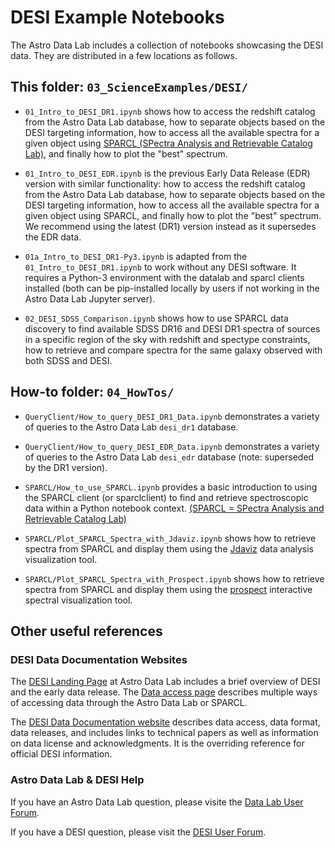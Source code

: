 # DESI Example Notebooks

The Astro Data Lab includes a collection of notebooks showcasing the DESI data. They are distributed in a few locations as follows.

## This folder: `03_ScienceExamples/DESI/`

- `01_Intro_to_DESI_DR1.ipynb` shows how to access the redshift catalog from the Astro Data Lab database, how to separate objects based on the DESI targeting information, how to access all the available spectra for a given object using [SPARCL (SPectra Analysis and Retrievable Catalog Lab)](https://astrosparcl.datalab.noirlab.edu), and finally how to plot the "best" spectrum.

- `01_Intro_to_DESI_EDR.ipynb` is the previous Early Data Release (EDR) version with similar functionality: how to access the redshift catalog from the Astro Data Lab database, how to separate objects based on the DESI targeting information, how to access all the available spectra for a given object using SPARCL, and finally how to plot the "best" spectrum. We recommend using the latest (DR1) version instead as it supersedes the EDR data.

- `01a_Intro_to_DESI_DR1-Py3.ipynb` is adapted from the `01_Intro_to_DESI_DR1.ipynb` to work without any DESI software. It requires a Python-3 environment with the datalab and sparcl clients installed (both can be pip-installed locally by users if not working in the Astro Data Lab Jupyter server).

- `02_DESI_SDSS_Comparison.ipynb` shows how to use SPARCL data discovery to find available SDSS DR16 and DESI DR1 spectra of sources in a specific region of the sky with redshift and spectype constraints, how to retrieve and compare spectra for the same galaxy observed with both SDSS and DESI.

## How-to folder: `04_HowTos/`

- `QueryClient/How_to_query_DESI_DR1_Data.ipynb` demonstrates a variety of queries to the Astro Data Lab `desi_dr1` database.

- `QueryClient/How_to_query_DESI_EDR_Data.ipynb` demonstrates a variety of queries to the Astro Data Lab `desi_edr` database (note: superseded by the DR1 version).

- `SPARCL/How_to_use_SPARCL.ipynb` provides a basic introduction to using the SPARCL client (or sparclclient) to find and retrieve spectroscopic data within a Python notebook context. [(SPARCL = SPectra Analysis and Retrievable Catalog Lab)](https://astrosparcl.datalab.noirlab.edu)

- `SPARCL/Plot_SPARCL_Spectra_with_Jdaviz.ipynb` shows how to retrieve spectra from SPARCL and display them using the [Jdaviz](https://jdaviz.readthedocs.io/en/latest/index.html) data analysis visualization tool.

- `SPARCL/Plot_SPARCL_Spectra_with_Prospect.ipynb` shows how to retrieve spectra from SPARCL and display them using the [prospect](https://desi-prospect.readthedocs.io/en/latest/) interactive spectral visualization tool.

## Other useful references

### DESI Data Documentation Websites

The [DESI Landing Page](https://datalab.noirlab.edu/desi/index.php) at Astro Data Lab includes a brief overview of DESI and the early data release. The [Data access page](https://datalab.noirlab.edu/desi/access.php) describes multiple ways of accessing data through the Astro Data Lab or SPARCL.

The [DESI Data Documentation website](https://data.desi.lbl.gov/doc/) describes data access, data format, data releases, and includes links to technical papers as well as information on data license and acknowledgments. It is the overriding reference for official DESI information.

### Astro Data Lab & DESI Help

If you have an Astro Data Lab question, please visite the [Data Lab User Forum](https://datalab.noirlab.edu/help/).

If you have a DESI question, please visit the [DESI User Forum](https://help.desi.lbl.gov). 